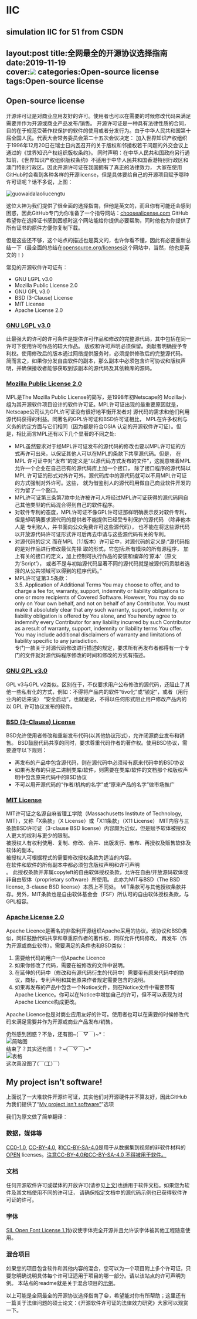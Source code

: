 # IIC
simulation IIC for 51 from CSDN
---
layout:post
title:全网最全的开源协议选择指南
date:2019-11-19  
cover:![](https://timgsa.baidu.com/timg?image&quality=80&size=b9999_10000&sec=1574167249100&di=bf9277c7be832e42400b551ffa4b6062&imgtype=jpg&src=http%3A%2F%2Fimg3.imgtn.bdimg.com%2Fit%2Fu%3D3509476663%2C1255456178%26fm%3D214%26gp%3D0.jpg)
categories:Open-source license
tags:Open-source license
---
<!DOCTYPE html>
<html>
	<head>
		<meta charset="utf-8" />
	</head>
	<body>
		<div>
			<h2>Open-source license</h2>
			<p>开源许可证是对商业应用友好的许可。使用者也可以在需要的时候修改代码来满足需要并作为开源或商业产品发布/销售。
			开源许可证是一种具有法律性质的合同，目的在于规范受著作权保护的软件的使用或者分发行为。由于中华人民共和国第十届全国人民。代表大会常务委员会第二十五次会议决定：
			加入世界知识产权组织于1996年12月20日在瑞士日内瓦召开的关于版权和邻接权若干问题的外交会议上通过的《世界知识产权组织版权条约》。
			同时声明：在中华人民共和国政府另行通知前，《世界知识产权组织版权条约》不适用于中华人民共和国香港特别行政区和澳门特别行政区。因此开源许可证在我国拥有了真正的法律效力，
			大家在使用GitHub时会看到各种各样的开源license，但是具体要给自己的开源项目赋予哪种许可证呢？话不多说，上图：</p>
			<img alt="guowaidalaoliucengtu" src="https://www.linuxprobe.com/wp-content/uploads/2017/02/how-choice-license02.png" >
			<p>这位大神为我们提供了很全面的选择指南，但他是英文的，而且你有可能还会感到困惑，因此GitHub专门为你准备了一个指导网站：<a href="https://choosealicense.com/">choosealicense.com</a>
			GitHub希望你在选择证书感到困惑时这个网站能给你提供必要帮助，同时他也为你提供了所有证书的原件方便你复制下载。</p>
			<p>但是这些还不够，这个站点的描述也是英文的，也许你看不懂，因此有必要重新总结一下（最全面的总结在<a href="https://opensource.org/licenses/">opensource.org/licenses</a>这个网站中，当然，他也是英文的！）</p>
		</div>
		<div class="ruanjian">
			<div>
				<p>常见的开源软件许可证有：
					<ul>
						<li>GNU LGPL v3.0</li>
						<li>Mozilla Public License 2.0</li>
						<li>GNU GPL v3.0</li>
						<li>BSD (3-Clause) License</li>
						<li>MIT License</li>
						<li>Apache License 2.0</li>
					</ul>
				</p>
			</div>
			<div>
				<h3><a href="https://choosealicense.com/licenses/lgpl-3.0/">GNU LGPL v3.0</a></h3>
				<p>此最强大的许可的许可条件是提供许可作品和修改的完整源代码，其中包括在同一许可下使用许可作品的较大作品。
				版权和许可声明必须保留。贡献者明确授予专利权。使用修改后的版本通过网络提供服务时，必须提供修改后的完整源代码。
				简而言之，如果你分发自由软件的副本，那么副本中必须包含许可协议和版权声明，并确保接收者能够获取到该副本的源代码及其依赖库的源码。</p>
			</div>
			<div>
				<h3><a href="https://choosealicense.com/licenses/mpl-2.0/">Mozilla Public License 2.0</a></h3>
				<p>MPL是The Mozilla Public License的简写，是1998年初Netscape的 Mozilla小组为其开源软件项目设计的软件许可证。MPL许可证出现的最重要原因就是，
				Netscape公司认为GPL许可证没有很好地平衡开发者对 源代码的需求和他们利用源代码获得的利益。同著名的GPL许可证和BSD许可证相比，
				MPL在许多权利与义务的约定方面与它们相同（因为都是符合OSIA 认定的开源软件许可证）。但是，相比而言MPL还有以下几个显著的不同之处:<br>
				<ul>
					<li>MPL虽然要求对于经MPL许可证发布的源代码的修改也要以MPL许可证的方式再许可出来，以保证其他人可以在MPL的条款下共享源代码。但是，
					在MPL 许可证中对“发布”的定义是“以源代码方式发布的文件”，这就意味着MPL允许一个企业在自己已有的源代码库上加一个接口，
					除了接口程序的源代码以MPL 许可证的形式对外许可外，源代码库中的源代码就可以不用MPL许可证的方式强制对外许可。这些，
					就为借鉴别人的源代码用做自己商业软件开发的行为留了一个豁口。</li>
					<li>MPL许可证第三条第7款中允许被许可人将经过MPL许可证获得的源代码同自己其他类型的代码混合得到自己的软件程序。</li>
					<li>对软件专利的态度，MPL许可证不像GPL许可证那样明确表示反对软件专利，但是却明确要求源代码的提供者不能提供已经受专利保护的源代码
					（除非他本人是 专利权人，并书面向公众免费许可这些源代码），
					也不能在将这些源代码以开放源代码许可证形式许可后再去申请与这些源代码有关的专利。</li>
					<li>对源代码的定义 而在MPL（1.1版本）许可证中，对源代码的定义是:“源代码指的是对作品进行修改最优先择 取的形式，它包括:所有模块的所有源程序，
					加上有关的接口的定义，加上控制可执行作品的安装和编译的‘原本’（原文为‘Script’），
					或者不是与初始源代码显著不同的源代码就是被源代码贡献者选择的从公共领域可以得到的程序代码。”</li>
					<li>MPL许可证第3.5条款：<br>
					<div>
						3.5. Application of Additional Terms
						You may choose to offer, and to charge a fee for, warranty, support,
						indemnity or liability obligations to one or more recipients of Covered
						Software. However, You may do so only on Your own behalf, and not on
						behalf of any Contributor. You must make it absolutely clear that any
						such warranty, support, indemnity, or liability obligation is offered by
						You alone, and You hereby agree to indemnify every Contributor for any
						liability incurred by such Contributor as a result of warranty, support,
						indemnity or liability terms You offer. You may include additional
						disclaimers of warranty and limitations of liability specific to any
						jurisdiction.
					</div>专门一款关于对源代码修改进行描述的规定，要求所有再发布者都得有一个专门的文件就对源代码程序修改的时间和修改的方式有描述。</li>
				</ul></p>
			</div>
			<div>
				<h3><a href="https://choosealicense.com/licenses/gpl-3.0/">GNU GPL v3.0</a></h3>
				<p>GPL v3与GPL v2类似。区别在于，不仅要求用户公布修改的源代码，还阻止了其他一些私有化的方式，例如：不得将产品内的软件“tivo化”或“锁定”，或者（用行业内的话来说）
				“安全启动”，也就是说，不得以任何形式阻止用户修改产品内的以 GPL 许可协议发布的软件。</p>
			</div>
			<div>
				<h3><a href="http://opensource.org/licenses/BSD-3-Clause">BSD (3-Clause) License</a></h3>
				<p>BSD允许使用者修改和重新发布代码(以其他协议形式)，允许闭源商业发布和销售。
				BSD鼓励代码共享的同时，要求尊重代码作者的著作权。使用BSD协议，需要遵守以下规则：<br>
				<ul>
					<li>再发布的产品中包含源代码，则在源代码中必须带有原来代码中的BSD协议</li>
					<li>如果再发布的只是二进制类库/软件，则需要在类库/软件的文档那个和版权声明中包含原来代码中的BSD协议</li>
					<li>不可以用开源代码的“作者/机构的名字”或“原来产品的名字”做市场推广</li>
				</ul>
				</p>
			</div>
			<div>
				<h3><a href="https://choosealicense.com/licenses/mit/">MIT License</a></h3>
				<p>MIT许可证之名源自麻省理工学院（Massachusetts Institute of Technology, MIT），又称「X条款」（X License）或「X11条款」（X11 License）
				MIT内容与三条款BSD许可证（3-clause BSD license）内容颇为近似，但是赋予软体被授权人更大的权利与更少的限制。<br>
				被授权人有权利使用、复制、修改、合并、出版发行、散布、再授权及贩售软体及软体的副本。<br>
				被授权人可根据程式的需要修改授权条款为适当的内容。<br>
				在软件和软件的所有副本中都必须包含版权声明和许可声明<br>。
				此授权条款并非属copyleft的自由软体授权条款，允许在自由/开放源码软体或非自由软体（proprietary software）所使用。
				此亦为MIT与BSD（The BSD license, 3-clause BSD license）本质上不同处。
				MIT条款可与其他授权条款并存。另外，MIT条款也是自由软体基金会（FSF）所认可的自由软体授权条款，与GPL相容。</p>
			</div>
			<div>
				<h3><a href="https://choosealicense.com/licenses/apache-2.0/">Apache License 2.0</a></h3>
				<p>Apache Licence是著名的非盈利开源组织Apache采用的协议。该协议和BSD类似，同样鼓励代码共享和尊重原作者的著作权，同样允许代码修改，
				再发布（作为开源或商业软件）。需要满足的条件也和BSD类似：
				<ol>
					<li>需要给代码的用户一份Apache Licence</li>
					<li>如果你修改了代码，需要在被修改的文件中说明。</li>
					<li>在延伸的代码中（修改和有源代码衍生的代码中）需要带有原来代码中的协议，商标，专利声明和其他原来作者规定需要包含的说明。</li>
					<li>如果再发布的产品中包含一个Notice文件，则在Notice文件中需要带有Apache Licence。你可以在Notice中增加自己的许可，但不可以表现为对Apache Licence构成更改。</li>
				</ol>Apache Licence也是对商业应用友好的许可。使用者也可以在需要的时候修改代码来满足需要并作为开源或商业产品发布/销售。</p>
			</div>
			<div>
				仍然感到困惑？不急，还有图~(￣▽￣)~*：<br>
				<img alt="简略图" src="https://www.linuxprobe.com/wp-content/uploads/2017/02/how-choice-license01.png" ><br>
				结束了？其实还有图！？~(￣▽￣)~*<br>
				<img alt="表格" src="https://www.linuxprobe.com/wp-content/uploads/2017/02/how-choice-license.png" ><br>
				这次真没图了(￣(工)￣)<br>
			</div>
		</div>
		<div class="yingjian">
			<h2>My project isn’t software!</h2>
			<p>上面说了一大堆软件开源许可证，其实他们对开源硬件并不算友好，因此GitHub为我们提供了“<a href="https://choosealicense.com/non-software/">My project isn’t software”</a>”选项</p>
			<p>我们为原文做了简单翻译：</p>
			<div>
				<h3 id="data-media-etc">数据，媒体等</h3>
				<p><a href="/licenses/cc0-1.0/">CC0-1.0</a>, <a href="/licenses/cc-by-4.0/">CC-BY-4.0</a>, 
				和<a href="/licenses/cc-by-sa-4.0/">CC-BY-SA-4.0</a>是用于从数据集到视频的非软件材料的<a href="https://opendefinition.org">OPEN</a> 
				licenses。<a href="https://creativecommons.org/faq/#can-i-apply-a-creative-commons-license-to-software">注意CC-BY-4.0和CC-BY-SA-4.0 不得被用于软件。</a>
				</p>
				<h3 class="documentation">文档</h3>
				<p>任何开源软件许可或媒体的开放许可(请参见<a href="#data-media-etc">上文</a>)也适用于软件文档。如果您为软件及其文档使用不同的许可证，
				请确保指定文档中的源代码示例也已获得软件许可证的许可。</p>
				<h3 class="fonts">字体</h3>
				<p><a href="https://choosealicense.com/licenses/ofl-1.1/">SIL Open Font License 1.1</a>协议使字体完全开源并且允许该字体被其他工程随意使用。</p>
				<h3 class="mixed-projects">混合项目</h3>
				<p>如果您的项目包含软件和其他内容的混合，您可以为一个项目附上多个许可证，只要您明确说明具体每个许可证适用于项目的哪一部分。请以该站点的许可声明为例。
				本站点的readme就是关于混合项目的<a href="https://github.com/github/choosealicense.com#license">示例</a>。</p>
			</div>
		</div>
		<div class="jieshuyu">
			<p>以上可能是全网最全的开源协议选择指南了😀，希望能对你有所帮助；这里还有一篇关于法律问题的硕士论文：《开源软件许可证的法律效力研究》大家可以观赏一下。</p>
		</div>
	</body>
</html>
